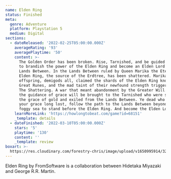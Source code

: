 ```yaml
---
name: Elden Ring
status: Finished
meta:
  genre: Adventure
  platform: Playstation 5
  medium: Digital
sections:
  - dateReleased: '2022-02-25T05:00:00.000Z'
    averageRating: '93'
    averagePlaytime: '50'
    content: >-
      The Golden Order has been broken. Rise, Tarnished, and be guided by grace
      to brandish the power of the Elden Ring and become an Elden Lord in the
      Lands Between. In the Lands Between ruled by Queen Marika the Eternal, the
      Elden Ring, the source of the Erdtree, has been shattered. Marika's
      offspring, demigods all, claimed the shards of the Elden Ring known as the
      Great Runes, and the mad taint of their newfound strength triggered a war:
      The Shattering. A war that meant abandonment by the Greater Will. And now
      the guidance of grace will be brought to the Tarnished who were spurned by
      the grace of gold and exiled from the Lands Between. Ye dead who yet live,
      your grace long lost, follow the path to the Lands Between beyond the
      foggy sea to stand before the Elden Ring. And become the Elden Lord.
    learnMoreLink: 'https://howlongtobeat.com/game?id=68151'
    _template: details
  - dateFinished: '2022-03-10T05:00:00.000Z'
    stars: '5'
    playtime: '130'
    content: ''
    _template: review
boxart: >-
  https://res.cloudinary.com/forestry-chris/image/upload/v1650995914/3295964-8612425162-elden_x0bjam.jpg
---
```



Elden Ring by FromSoftware is a collaboration between Hidetaka Miyazaki and George R.R. Martin.
